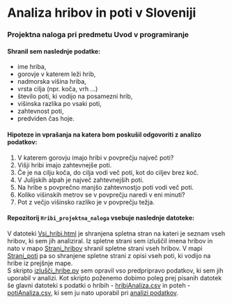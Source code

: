 # Analiza hribov in poti v Sloveniji
### Projektna naloga pri predmetu Uvod v programiranje
#### Shranil sem naslednje podatke:
- ime hriba,
- gorovje v katerem leži hrib,
- nadmorska višina hriba,
- vrsta cilja (npr. koča, vrh ...)
- število poti, ki vodijo na posamezni hrib,
- višinska razlika po vsaki poti,
- zahtevnost poti,
- predviden čas hoje. 

#### Hipoteze in vprašanja na katera bom poskušil odgovoriti z analizo podatkov:
1. V katerem gorovju imajo hribi v povprečju največ poti?
2. Višji hribi imajo zahtevnejše poti.
3. Če je na cilju koča, do cilja vodi več poti, kot do ciljev brez koč.
4. V Julijskih alpah je največ zahtevnejših poti.
5. Na hribe s povprečno manjšo zahtevnostjo poti vodi več poti.
6. Koliko višinskih metrov se v povprečju naredi v eni minuti?
7. Pot z večjo višinsko razliko je v povprečju težja.

#### Repozitorij `Hribi_projektna_naloga` vsebuje naslednje datoteke:
V datoteki [Vsi_hribi.html](..Hribi_projektna_naloga/Vsi_hribi.html) je shranjena spletna stran na kateri je seznam vseh hribov, ki sem jih analiziral. Iz spletne strani sem izluščil imena hribov in nato v mapo [Strani_hribov](..Hribi_projektna_naloga/Strani_hribov) shranil spletne strani vseh hribov. V mapi [Strani_poti](..Hribi_projektna_naloga/Strani_poti) pa so shranjene spletne strani z opisi vseh poti, ki vodijo na hribe iz prejšnje mape. <br>
S skripto [izlušči_hribe.py](..Hribi_projektna_naloga/izlušči_hribe.py) sem opravil vso predpripravo podatkov, ki sem jih uporabil v analizi. Kot skripto poženemo dobimo poleg prej pisanih datotek še glavni datoteki s podatki o hribih - [hribiAnaliza.csv](..Hribi_projektna_naloga/hribiAnaliza.csv) in poteh - [potiAnaliza.csv](..Hribi_projektna_naloga/potiAnaliza.csv), ki sem ju nato uporabil pri [analizi podatkov](..Hribi_projektna_naloga/Analiza_podatkov.ipynb).
